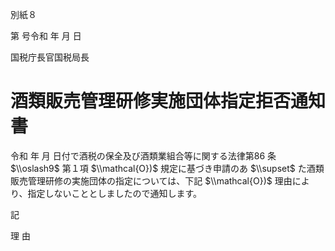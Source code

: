 別紙８

第 号令和 年 月 日

国税庁長官国税局長

# 酒類販売管理研修実施団体指定拒否通知書

令和 年 月 日付で酒税の保全及び酒類業組合等に関する法律第86 条 $\\oslash9$ 第１項 $\\mathcal{O})$ 規定に基づき申請のあ $\\supset$ た酒類販売管理研修の実施団体の指定については、下記 $\\mathcal{O})$ 理由により、指定しないこととしましたので通知します。

記

理 由